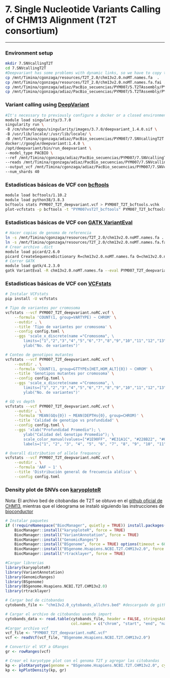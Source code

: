 # 7. Single Nucleotide Variants Calling of CHM13 Alignment (T2T consortium)
***

### Environment setup
```bash
mkdir 7.SNVcallingT2T
cd 7.SNVcallingT2T
#Deepvariant has some problems with dynamic links, so we have to copy the files directly to the folder 
cp /mnt/Timina/cgonzaga/resources/T2T_2.0/chm13v2.0.noMT.names.fa  . 
cp /mnt/Timina/cgonzaga/resources/T2T_2.0/chm13v2.0.noMT.names.fa.fai .
cp /mnt/Timina/cgonzaga/adiaz/PacBio_secuencias/PYM007/5.T2TAssembly/PYM007.T2T.pbmm2.bam .
cp /mnt/Timina/cgonzaga/adiaz/PacBio_secuencias/PYM007/5.T2TAssembly/PYM007.T2T.pbmm2.bam.bai . 
```
### Variant calling using [DeepVariant](https://github.com/google/deepvariant)
```bash
#It's necessary to previously configure a docker or a closed environment, for more information check out DeepVariant documentation 
module load singularity/3.7.0
singularity run \
-B /cm/shared/apps/singularity/images/3.7.0/deepvariant_1.4.0.sif \
-B /usr/lib/locale/:/usr/lib/locale/ \
-B /mnt/Timina/cgonzaga/adiaz/PacBio_secuencias/PYM007/7.SNVcallingT2T \
docker://google/deepvariant:1.4.0 \
/opt/deepvariant/bin/run_deepvariant \
--model_type PACBIO \
--ref /mnt/Timina/cgonzaga/adiaz/PacBio_secuencias/PYM007/7.SNVcallingT2T/chm13v2.0.noMT.names.fa \
--reads /mnt/Timina/cgonzaga/adiaz/PacBio_secuencias/PYM007/7.SNVcallingT2T/PYM007.T2T.pbmm2.bam \
--output_vcf /mnt/Timina/cgonzaga/adiaz/PacBio_secuencias/PYM007/7.SNVcallingT2T/PYM007_T2T_deepvariant.vcf \
--num_shards 40
```

### Estadisticas básicas de VCF con [bcftools](https://samtools.github.io/bcftools/bcftools.html)
```bash
module load bcftools/1.10.2
module load python38/3.8.3
bcftools stats PYM007_T2T_deepvariant.vcf > PYM007_T2T_bcftools.vchk
plot-vcfstats -p bcftools -t "PYM007vsT2T_bcftools" PYM007_T2T_bcftools.vchk
```

### Estadisticas básicas de VCF con [GATK VariantEval](https://gatk.broadinstitute.org/hc/en-us/articles/360040507171-VariantEval-BETA)
```bash
# Hacer copias de genoma de referencia
ln -s /mnt/Timina/cgonzaga/resources/T2T_2.0/chm13v2.0.noMT.names.fa .
ln -s /mnt/Timina/cgonzaga/resources/T2T_2.0/chm13v2.0.noMT.names.fa.fai .
# Crear archivo .dict 
module load picard/2.6.0
picard CreateSequenceDictionary R=chm13v2.0.noMT.names.fa O=chm13v2.0.noMT.names.dict
# Correr GATK
module load gatk/4.2.3.0
gatk VariantEval -R chm13v2.0.noMT.names.fa --eval PYM007_T2T_deepvariant.vcf -O PYM007_T2T_gatk.txt
```

### Estadisticas básicas de VCF con [VCFstats](https://pwwang.github.io/vcfstats/)
```bash
# Instalar VCFstats
pip install -U vcfstats

# Tipo de variantes por cromosoma
vcfstats --vcf PYM007_T2T_deepvariant.noRC.vcf \
    --formula 'COUNT(1, group=VARTYPE) ~ CHROM' \
    --outdir . \
    --title 'Tipo de variantes por cromosoma' \
    --config config.toml \
    --ggs 'scale_x_discrete(name ="Cromosoma", \
        limits=["1","2","3","4","5","6","7","8","9","10","11","12","13","14","15","16","17","18","19","20","21","22","X","Y"]); \
        ylab("No. de variantes")'

# Conteo de genotipos mutantes
vcfstats --vcf PYM007_T2T_deepvariant.noRC.vcf \
    --outdir . \
    --formula 'COUNT(1, group=GTTYPEs[HET,HOM_ALT]{0}) ~ CHROM' \
    --title 'Genotipos mutantes por cromosoma' \
    --config config.toml \
    --ggs 'scale_x_discrete(name ="Cromosoma", \
        limits=["1","2","3","4","5","6","7","8","9","10","11","12","13","14","15","16","17","18","19","20","21","22","X","Y"]); \
        ylab("No. de variantes")'

# GQ vs depth
vcfstats --vcf PYM007_T2T_deepvariant.noRC.vcf \
    --outdir . \
    --formula 'MEAN(GQs{0}) ~ MEAN(DEPTHs{0}, group=CHROM)' \
    --title 'Calidad de genotipo vs profundidad' \
    --config config.toml \
    --ggs 'xlab("Profundidad Promedio"); \
        ylab("Calidad del Genotipo Promedio"); \
        scale_color_manual(values=["#1E90FF", "#E31A1C", "#228B22", "#6A3D9A", "#FF7F00", "#000000", "#90682F", "#6CA6CD", "#FB9A99", "#98FB98", "#CAB2D6", "#FDBF6F", "#B3B3B3", "#C3B091", "#800000", "#DA70D6", "#FF1493", "#0000FF", "#4682B4", "#00CED1", "#00FF00", "#CCCC00", "#FFD700", "#8B4500", "#A52A2A"], \
        labels=["1", "2", "3", "4", "5", "6", "7", "8", "9", "10", "11", "12", "13", "14", "15", "16", "17", "18", "19", "20", "21", "22", "X", "Y"])'

# Overall distribution of allele frequency
vcfstats --vcf PYM007_T2T_deepvariant.noRC.vcf \
    --outdir . \
    --formula 'AAF ~ 1' \
    --title 'Distribución general de frecuencia alélica' \
    --config config.toml
```

### Density plot de SNVs con [karyoploteR](https://bernatgel.github.io/karyoploter_tutorial/) 
Nota: El archivo bed de citobandas de T2T se obtuvo en el [github oficial de CHM13](https://github.com/marbl/CHM13/issues/47), mientras que el ideograma se instaló siguiendo las instrucciones de [bioconductor](https://bioconductor.org/packages/release/data/annotation/html/BSgenome.Hsapiens.NCBI.T2T.CHM13v2.0.html)
```r
# Instalar paquetes 
if (!requireNamespace("BiocManager", quietly = TRUE)) install.packages("BiocManager")
    BiocManager::install("karyoploteR", force = TRUE)
    BiocManager::install("VariantAnnotation", force = TRUE)
    BiocManager::install("GenomicRanges")
    BiocManager::install("BSgenome", force = TRUE) options(timeout = 600)  # Aumenta el tiempo de espera a 600 segundos
    BiocManager::install("BSgenome.Hsapiens.NCBI.T2T.CHM13v2.0", force = TRUE) #Cargar ideograma de T2T
    BiocManager::install("rtracklayer", force = TRUE)

#Cargar librerias
library(karyoploteR)
library(VariantAnnotation)
library(GenomicRanges)
library(BSgenome)
library(BSgenome.Hsapiens.NCBI.T2T.CHM13v2.0)
library(rtracklayer)

# Cargar bed de citobandas 
cytobands_file <- "chm13v2.0_cytobands_allchrs.bed" #descargado de github previamente

# Cargar el archivo de citobandas usando import
cytobands_data <- read.table(cytobands_file, header = FALSE, stringsAsFactors = FALSE, sep = "\t",
                             col.names = c("chrom", "start", "end", "name", "gieStain"))
#Cargar archivo vcf
vcf_file <- "PYM007_T2T_deepvariant.noRC.vcf"
vcf <- readVcf(vcf_file, "BSgenome.Hsapiens.NCBI.T2T.CHM13v2.0")

# Convertir el VCF a GRanges
gr <- rowRanges(vcf)

# Crear el karyotype plot con el genoma T2T y agregar las citobandas
kp <- plotKaryotype(genome = "BSgenome.Hsapiens.NCBI.T2T.CHM13v2.0", cytobands = cytobands_data)
kp <- kpPlotDensity(kp, gr)
```
